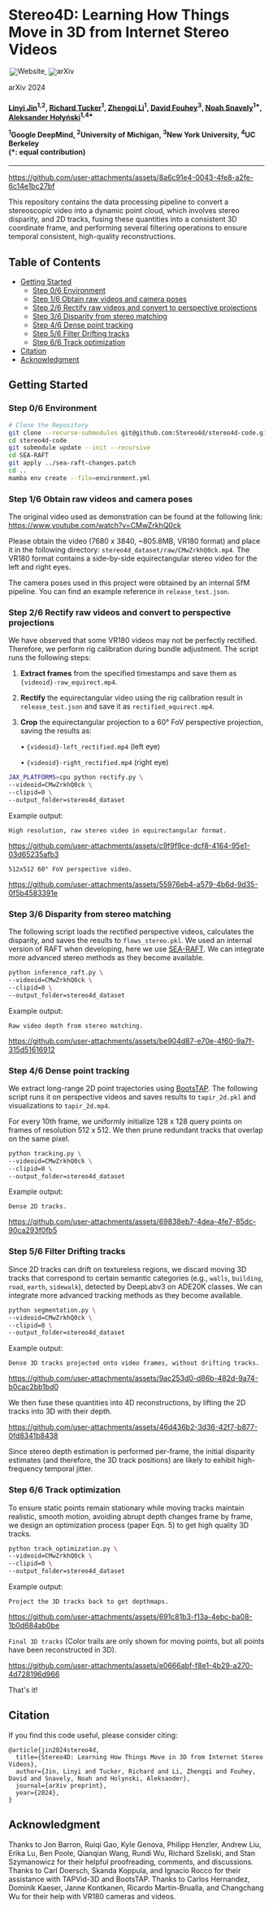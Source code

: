 <!-- omit in toc -->
Stereo4D: Learning How Things Move in 3D from Internet Stereo Videos
================================================================


<div style="line-height: 1;">
  <a href="https://stereo4d.github.io/" target="_blank" style="margin: 2px;">
    <img alt="Website" src="https://img.shields.io/badge/Website-Stereo4D-536af5?color=536af5&logoColor=white" style="display: inline-block; vertical-align: middle;"/>
  </a>
  <a href="https://arxiv.org/abs/2412.09621" target="_blank" style="margin: 2px;">
    <img alt="arXiv" src="https://img.shields.io/badge/arXiv-Stereo4D-red?logo=%23B31B1B" style="display: inline-block; vertical-align: middle;"/>
  </a>
</div>

arXiv 2024
<h4>

[Linyi Jin](https://jinlinyi.github.io/)<sup>1,2</sup>, 
[Richard Tucker](https://scholar.google.com/citations?user=IkpNZAoAAAAJ&hl=en)<sup>1</sup>, 
[Zhengqi Li](https://zhengqili.github.io/)<sup>1</sup>, 
[David Fouhey](https://cs.nyu.edu/~fouhey/)<sup>3</sup>, 
[Noah Snavely](https://www.cs.cornell.edu/~snavely/)<sup>1*</sup>, 
[Aleksander Hołyński](https://holynski.org/)<sup>1,4*</sup>

<sup>1</sup>Google DeepMind, <sup>2</sup>University of Michigan, <sup>3</sup>New York University, <sup>4</sup>UC Berkeley  
(*: equal contribution)
</h4>
<hr>

<p align="center">



https://github.com/user-attachments/assets/8a6c91e4-0043-4fe8-a2fe-6c14e1bc27bf




This repository contains the data processing pipeline to convert a stereoscopic
video into a dynamic point cloud, which involves stereo disparity, and 2D tracks, fusing these quantities into a consistent 3D coordinate frame, and performing
several filtering operations to ensure temporal consistent,
high-quality reconstructions.



<!-- omit in toc -->
Table of Contents
------------------- 
- [Getting Started](#getting-started)
  - [Step 0/6 Environment](#step-06-environment)
  - [Step 1/6 Obtain raw videos and camera poses](#step-16-obtain-raw-videos-and-camera-poses)
  - [Step 2/6 Rectify raw videos and convert to perspective projections](#step-26-rectify-raw-videos-and-convert-to-perspective-projections)
  - [Step 3/6 Disparity from stereo matching](#step-36-disparity-from-stereo-matching)
  - [Step 4/6 Dense point tracking](#step-46-dense-point-tracking)
  - [Step 5/6 Filter Drifting tracks](#step-56-filter-drifting-tracks)
  - [Step 6/6 Track optimization](#step-66-track-optimization)
- [Citation](#citation)
- [Acknowledgment](#acknowledgment)



## Getting Started
### Step 0/6 Environment
```bash
# Clone the Repository
git clone --recurse-submodules git@github.com:Stereo4d/stereo4d-code.git
cd stereo4d-code
git submodule update --init --recursive
cd SEA-RAFT
git apply ../sea-raft-changes.patch
cd .. 
mamba env create --file=environment.yml
```

### Step 1/6 Obtain raw videos and camera poses
The original video used as demonstration can be found at the following link:
https://www.youtube.com/watch?v=CMwZrkhQ0ck

Please obtain the video (7680 x 3840, ~805.8MB, VR180 format) and place it in the following directory:
`stereo4d_dataset/raw/CMwZrkhQ0ck.mp4`.
The VR180 format contains a side-by-side equirectangular stereo video for the left and right eyes.

The camera poses used in this project were obtained by an internal SfM pipeline.
You can find an example reference in `release_test.json`. 


### Step 2/6 Rectify raw videos and convert to perspective projections
We have observed that some VR180 videos may not be perfectly rectified. Therefore, we perform rig calibration during bundle adjustment. 
The script runs the following steps:

1.	**Extract frames** from the specified timestamps and save them as `{videoid}-raw_equirect.mp4`.

2.	**Rectify** the equirectangular video using the rig calibration result in `release_test.json` and save it as `rectified_equirect.mp4`.

3.	**Crop** the equirectangular projection to a 60° FoV perspective projection, saving the results as:

	•	`{videoid}-left_rectified.mp4` (left eye)
  
	•	`{videoid}-right_rectified.mp4` (right eye)
```bash
JAX_PLATFORMS=cpu python rectify.py \
--videoid=CMwZrkhQ0ck \
--clipid=0 \
--output_folder=stereo4d_dataset
```
Example output:

`High resolution, raw stereo video in equirectangular format.`

https://github.com/user-attachments/assets/c9f9f9ce-dcf8-4164-95e1-03d65235afb3

`512x512 60° FoV perspective video.`

https://github.com/user-attachments/assets/55976eb4-a579-4b6d-9d35-0f5b4583391e











### Step 3/6 Disparity from stereo matching
The following script loads the rectified perspective videos, calculates the disparity, and saves the results to `flows_stereo.pkl`.
We used an internal version of RAFT when developing, here we use [SEA-RAFT](https://github.com/princeton-vl/SEA-RAFT). 
We can integrate more advanced stereo methods as they become available.
```bash
python inference_raft.py \
--videoid=CMwZrkhQ0ck \
--clipid=0 \
--output_folder=stereo4d_dataset
```


Example output:

`Raw video depth from stereo matching.`

https://github.com/user-attachments/assets/be904d87-e70e-4f60-9a7f-315d51616912







### Step 4/6 Dense point tracking
We extract long-range 2D point trajectories using [BootsTAP](https://bootstap.github.io/). 
The following script runs it on perspective videos and saves results to `tapir_2d.pkl` and visualizations to `tapir_2d.mp4`. 

For every 10th frame, we uniformly initialize 128 x 128 query points on frames
of resolution 512 x 512. We then prune redundant tracks that overlap on the same pixel. 
```bash
python tracking.py \
--videoid=CMwZrkhQ0ck \
--clipid=0 \
--output_folder=stereo4d_dataset
```
Example output:

`Dense 2D tracks.`

https://github.com/user-attachments/assets/69838eb7-4dea-4fe7-85dc-90ca293f0fb5


### Step 5/6 Filter Drifting tracks
Since 2D tracks can drift on textureless regions, we discard moving 3D tracks that correspond to certain semantic categories (e.g., `walls`, `building`, `road`, `earth`, `sidewalk`), detected by DeepLabv3 on ADE20K classes.
We can integrate more advanced tracking methods as they become available.

```bash
python segmentation.py \
--videoid=CMwZrkhQ0ck \
--clipid=0 \
--output_folder=stereo4d_dataset
```
Example output:

`Dense 3D tracks projected onto video frames, without drifting tracks.`

https://github.com/user-attachments/assets/9ac253d0-d86b-482d-9a74-b0cac2bb1bd0

We then fuse these quantities into 4D reconstructions, by lifting the 2D tracks into 3D with their depth.

https://github.com/user-attachments/assets/46d436b2-3d36-42f7-b877-0fd8341b8438

Since stereo depth estimation is performed per-frame,
the initial disparity estimates (and therefore, the 3D track
positions) are likely to exhibit high-frequency temporal jitter. 

### Step 6/6 Track optimization

To ensure static points remain stationary while moving tracks maintain realistic, smooth motion, 
avoiding abrupt depth changes frame by frame, we design an optimization process (paper Eqn. 5) to get high quality 3D tracks.

```bash
python track_optimization.py \
--videoid=CMwZrkhQ0ck \
--clipid=0 \
--output_folder=stereo4d_dataset
```
Example output:

`Project the 3D tracks back to get depthmaps.`

https://github.com/user-attachments/assets/691c81b3-f13a-4ebc-ba08-1b0d684ab0be

`Final 3D tracks` (Color trails are only shown for moving points, but all points have been reconstructed in 3D).

https://github.com/user-attachments/assets/e0666abf-f8e1-4b29-a270-4d728196d966

That's it!

Citation
--------
If you find this code useful, please consider citing:

```text
@article{jin2024stereo4d,
  title={Stereo4D: Learning How Things Move in 3D from Internet Stereo Videos}, 
  author={Jin, Linyi and Tucker, Richard and Li, Zhengqi and Fouhey, David and Snavely, Noah and Holynski, Aleksander},
  journal={arXiv preprint},
  year={2024},
}
```

Acknowledgment
--------------
Thanks to Jon Barron, Ruiqi Gao, Kyle Genova, Philipp Henzler, Andrew Liu, Erika Lu, Ben Poole, Qianqian Wang, Rundi Wu, Richard Szeliski, and Stan Szymanowicz for their helpful proofreading, comments, and discussions. Thanks to Carl Doersch, Skanda Koppula, and Ignacio Rocco for their assistance with TAPVid-3D and BootsTAP. Thanks to Carlos Hernandez, Dominik Kaeser, Janne Kontkanen, Ricardo Martin-Brualla, and Changchang Wu for their help with VR180 cameras and videos.
